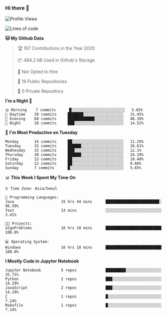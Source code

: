 ### Hi there 👋

<!--
**fastz123/fastz123** is a ✨ _special_ ✨ repository because its `README.md` (this file) appears on your GitHub profile.

Here are some ideas to get you started:

- 🔭 I’m currently working on ...
- 🌱 I’m currently learning ...
- 👯 I’m looking to collaborate on ...
- 🤔 I’m looking for help with ...
- 💬 Ask me about ...
- 📫 How to reach me: ...
- 😄 Pronouns: ...
- ⚡ Fun fact: ...
-->

<!--START_SECTION:waka-->
![Profile Views](http://img.shields.io/badge/Profile%20Views-19-blue)

![Lines of code](https://img.shields.io/badge/From%20Hello%20World%20I%27ve%20Written-197735%20lines%20of%20code-blue)

**🐱 My Github Data** 

> 🏆 167 Contributions in the Year 2020
 > 
> 📦 484.2 kB Used in Github's Storage 
 > 
> 🚫 Not Opted to Hire
 > 
> 📜 19 Public Repositories
 > 
> 🔑 0 Private Repository 
 > 
**I'm a Night 🦉** 

```text
🌞 Morning    7 commits      █░░░░░░░░░░░░░░░░░░░░░░░░   5.65% 
🌆 Daytime    39 commits     ███████░░░░░░░░░░░░░░░░░░   31.45% 
🌃 Evening    60 commits     ████████████░░░░░░░░░░░░░   48.39% 
🌙 Night      18 commits     ███░░░░░░░░░░░░░░░░░░░░░░   14.52%

```
📅 **I'm Most Productive on Tuesday** 

```text
Monday       14 commits     ██░░░░░░░░░░░░░░░░░░░░░░░   11.29% 
Tuesday      33 commits     ██████░░░░░░░░░░░░░░░░░░░   26.61% 
Wednesday    15 commits     ███░░░░░░░░░░░░░░░░░░░░░░   12.1% 
Thursday     30 commits     ██████░░░░░░░░░░░░░░░░░░░   24.19% 
Friday       13 commits     ██░░░░░░░░░░░░░░░░░░░░░░░   10.48% 
Saturday     12 commits     ██░░░░░░░░░░░░░░░░░░░░░░░   9.68% 
Sunday       7 commits      █░░░░░░░░░░░░░░░░░░░░░░░░   5.65%

```


📊 **This Week I Spent My Time On** 

```text
⌚︎ Time Zone: Asia/Seoul

💬 Programming Languages: 
Java                     15 hrs 44 mins      ████████████████████████░   96.59% 
Text                     33 mins             ░░░░░░░░░░░░░░░░░░░░░░░░░   3.41%

🐱‍💻 Projects: 
algoProblems             16 hrs 18 mins      █████████████████████████   100.0%

💻 Operating System: 
Windows                  16 hrs 18 mins      █████████████████████████   100.0%

```

**I Mostly Code in Jupyter Notebook** 

```text
Jupyter Notebook         5 repos             █████████░░░░░░░░░░░░░░░░   35.71% 
Python                   2 repos             ███░░░░░░░░░░░░░░░░░░░░░░   14.29% 
JavaScript               2 repos             ███░░░░░░░░░░░░░░░░░░░░░░   14.29% 
C                        1 repos             █░░░░░░░░░░░░░░░░░░░░░░░░   7.14% 
Makefile                 1 repos             █░░░░░░░░░░░░░░░░░░░░░░░░   7.14%

```



<!--END_SECTION:waka-->
